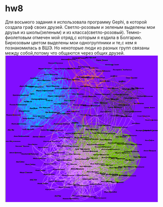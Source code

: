 # hw8
Для восьмого задания я использовала программу Gephi, в которой создала граф своих друзей.
Светло-розовым и зеленым выделены мои друзья из школы(зеленым) и из класса(светло-розовый).
Темно-фиолетовым отмечен мой отряд,с которым я ездила в Болгарию.
Бирюзовым цветом выделены мои одногруппники и те,с кем я познакомилась в ВШЭ.
Но некоторые люди из разных групп связаны между собой,потому что общаются через общих друзей.
![](https://github.com/kindmithra/hw8/blob/master/Снимок%20экрана%202018-04-24%20в%2014.03.11.png)
